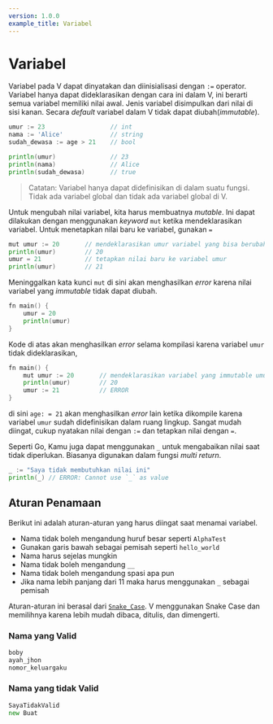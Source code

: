 ```yaml
---
version: 1.0.0
example_title: Variabel
---
```


# Variabel

Variabel pada V dapat dinyatakan dan diinisialisasi dengan `:=` operator. Variabel hanya dapat dideklarasikan dengan cara ini dalam V, ini berarti semua variabel memiliki nilai awal. Jenis variabel disimpulkan dari nilai di sisi kanan. Secara _default_ variabel dalam V tidak dapat diubah(_immutable_).

```go
umur := 23                  // int
nama := 'Alice'             // string
sudah_dewasa := age > 21    // bool

println(umur)               // 23
println(nama)               // Alice
println(sudah_dewasa)       // true
```

> Catatan: Variabel hanya dapat didefinisikan di dalam suatu fungsi. Tidak ada variabel global dan tidak ada variabel global di V.

Untuk mengubah nilai variabel, kita harus membuatnya _mutable_. Ini dapat dilakukan dengan menggunakan _keyword_ `mut` ketika mendeklarasikan variabel. Untuk menetapkan nilai baru ke variabel, gunakan `=`

```go
mut umur := 20       // mendeklarasikan umur variabel yang bisa berubah dan menetapkannya ke nilai 20.
println(umur)        // 20
umur = 21            // tetapkan nilai baru ke variabel umur
println(umur)        // 21
```

Meninggalkan kata kunci `mut` di sini akan menghasilkan _error_ karena nilai variabel yang _immutable_ tidak dapat diubah.

```go
fn main() {
    umur = 20
    println(umur)
}
```

Kode di atas akan menghasilkan _error_ selama kompilasi karena variabel `umur` tidak dideklarasikan,

```go
fn main() {
    mut umur := 20       // mendeklarasikan variabel yang immutable umur dan berikan nilai 20.
    println(umur)        // 20
    umur := 21           // ERROR
}
```

di sini `age: = 21` akan menghasilkan _error_ lain ketika dikompile karena variabel `umur` sudah didefinisikan dalam ruang lingkup. Sangat mudah diingat, cukup nyatakan nilai dengan `:=` dan tetapkan nilai dengan `=`.

Seperti Go, Kamu juga dapat menggunakan `_` untuk mengabaikan nilai saat tidak diperlukan. Biasanya digunakan dalam fungsi _multi return_.

```go
_ := "Saya tidak membutuhkan nilai ini"
println(_) // ERROR: Cannot use `_` as value
```

## Aturan Penamaan

Berikut ini adalah aturan-aturan yang harus diingat saat menamai variabel.

- Nama tidak boleh mengandung huruf besar seperti `AlphaTest`
- Gunakan garis bawah sebagai pemisah seperti `hello_world`
- Nama harus sejelas mungkin
- Nama tidak boleh mengandung `__`
- Nama tidak boleh mengandung spasi apa pun
- Jika nama lebih panjang dari 11 maka harus menggunakan `_` sebagai pemisah

Aturan-aturan ini berasal dari [`Snake_Case`](https://en.wikipedia.org/wiki/Snake_case). V menggunakan Snake Case dan memilihnya karena lebih mudah dibaca, ditulis, dan dimengerti.

### Nama yang Valid

```go
boby
ayah_jhon
nomor_keluargaku
```

### Nama yang tidak Valid

```go
SayaTidakValid
new Buat
```
